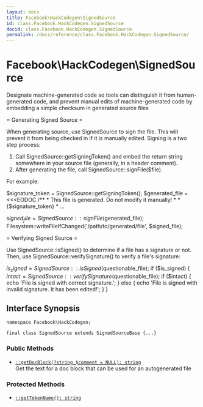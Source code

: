 ```yaml
---
layout: docs
title: Facebook\HackCodegen\SignedSource
id: class.Facebook.HackCodegen.SignedSource
docid: class.Facebook.HackCodegen.SignedSource
permalink: /docs/reference/class.Facebook.HackCodegen.SignedSource/
---
```

# Facebook\\HackCodegen\\SignedSource




Designate machine-generated code so tools can distinguish it from
human-generated code, and prevent manual edits of machine-generated code by
embedding a simple checksum in generated source files




= Generating Signed Source =




When generating source, use SignedSource to sign the file. This will prevent
it from being checked in if it is manually edited. Signing is a two step
process:




1) Call SignedSource::getSigningToken() and embed the return string
   somewhere in your source file (generally, in a header comment).
1) After generating the file, call SignedSource::signFile($file).




For example:




$signature_token = SignedSource::getSigningToken();
$generated_file = <<<EODOC
/**
    *  This file is generated. Do not modify it manually!
    *
    *  {$signature_token}
    *
...




$signed_file = SignedSource::signFile($generated_file);
Filesystem::writeFileIfChanged('/path/to/generated/file', $signed_file);







= Verifying Signed Source =




Use SignedSource::isSigned() to determine if a file has a signature or not.
Then, use SignedSource::verifySignature() to verify a file's signature:




$is_signed = SignedSource::isSigned($questionable_file);
if ($is_signed) {
$intact = SignedSource::verifySignature($questionable_file);
if ($intact) {
echo 'File is signed with correct signature.';
} else {
echo 'File is signed with invalid signature. It has been edited!';
}
}




## Interface Synopsis




``` Hack
namespace Facebook\HackCodegen;

final class SignedSource extends SignedSourceBase {...}
```




### Public Methods




+ [` ::getDocBlock(?string $comment = NULL): string `](<class.Facebook.HackCodegen.SignedSource.getDocBlock.md>)\
  Get the text for a doc block that can be used for an autogenerated file







### Protected Methods




* [` ::getTokenName(): string `](<class.Facebook.HackCodegen.SignedSource.getTokenName.md>)
